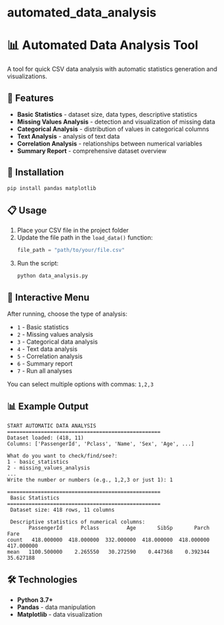 # automated_data_analysis

# 📊 Automated Data Analysis Tool

A tool for quick CSV data analysis with automatic statistics generation and visualizations.

## 🎯 Features

- **Basic Statistics** - dataset size, data types, descriptive statistics
- **Missing Values Analysis** - detection and visualization of missing data
- **Categorical Analysis** - distribution of values in categorical columns
- **Text Analysis** - analysis of text data
- **Correlation Analysis** - relationships between numerical variables
- **Summary Report** - comprehensive dataset overview

## 🚀 Installation

```bash
pip install pandas matplotlib
```

## 📋 Usage

1. Place your CSV file in the project folder
2. Update the file path in the `load_data()` function:
   ```python
   file_path = "path/to/your/file.csv"
   ```
3. Run the script:
   ```bash
   python data_analysis.py
   ```

## 🔧 Interactive Menu

After running, choose the type of analysis:
- `1` - Basic statistics
- `2` - Missing values analysis  
- `3` - Categorical data analysis
- `4` - Text data analysis
- `5` - Correlation analysis
- `6` - Summary report
- `7` - Run all analyses

You can select multiple options with commas: `1,2,3`

## 📊 Example Output

```
START AUTOMATIC DATA ANALYSIS
==================================================
Dataset loaded: (418, 11)
Columns: ['PassengerId', 'Pclass', 'Name', 'Sex', 'Age', ...]

What do you want to check/find/see?: 
1 - basic_statistics
2 - missing_values_analysis
...
Write the number or numbers (e.g., 1,2,3 or just 1): 1

==================================================
 Basic Statistics
==================================================
 Dataset size: 418 rows, 11 columns

 Descriptive statistics of numerical columns:
       PassengerId      Pclass         Age       SibSp       Parch        Fare
count   418.000000  418.000000  332.000000  418.000000  418.000000  417.000000
mean   1100.500000    2.265550   30.272590    0.447368    0.392344   35.627188

```

## 🛠️ Technologies

- **Python 3.7+**
- **Pandas** - data manipulation
- **Matplotlib** - data visualization

